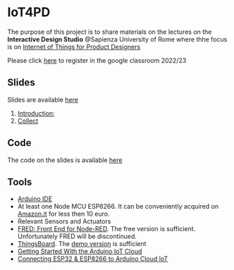 # IoT4PD

The purpose of this project is to share materials on the lectures on the **Interactive Design Studio** @Sapienza University of Rome  where thhe focus is on [Internet of Things for Product Designers](https://sites.google.com/diag.uniroma1.it/iot4pd/home)

Please click [here](https://classroom.google.com/c/NTUyNDQ3NzUwNTM5?cjc=cs2lvqd) to register in the google classroom 2022/23 

## Slides

Slides are available [here](https://andreavitaletti.github.io/IoT4PD/)

1. [Introduction](https://docs.google.com/presentation/d/1sW2nkvpnk8jGL-EirlWv2h9090t0kLcYOr5ypZo8V_k/edit?usp=sharing);
2. [Collect](https://docs.google.com/presentation/d/1gyJ-4mH-_JyMx8qcZ1exdIIOuw2cFO48CQQye1Szfzc/edit?usp=sharing)

## Code

The code on the slides is available [here](code)

## Tools

* [Arduino IDE](https://www.arduino.cc/en/software)
* At least one Node MCU ESP8266. It can be conveniently acquired on [Amazon.it](https://www.amazon.it/nodemcu-esp8266/s?k=nodemcu+esp8266) for less then 10 euro. 
* Relevant Sensors and Actuators
* [FRED: Front End for Node-RED](https://fred.sensetecnic.com). The free version is sufficient. Unfortunately FRED will be discontinued.
* [ThingsBoard](https://thingsboard.io). The [demo version](https://demo.thingsboard.io/home) is sufficient
* [Getting Started With the Arduino IoT Cloud](https://docs.arduino.cc/arduino-cloud/getting-started/iot-cloud-getting-started)
* [Connecting ESP32 & ESP8266 to Arduino Cloud IoT](https://docs.arduino.cc/arduino-cloud/getting-started/esp-32-cloud)
